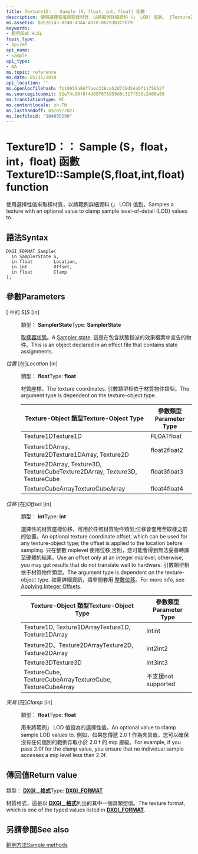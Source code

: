 ```yaml
---
title: Texture1D：： Sample (S，float，int，float) 函數
description: 使用選擇性值來取樣材質，以將範例詳細資料 (」 LOD) 值到。 |Texture1D：： Sample (S，float，int，float) 函數
ms.assetid: D2E2E143-8240-43AA-AD70-BD793B3CFD19
keywords:
- 範例函式 HLSL
topic_type:
- apiref
api_name:
- Sample
api_type:
- NA
ms.topic: reference
ms.date: 05/31/2018
api_location: ''
ms.openlocfilehash: f119955a66f7aec336ce52d730d54a5f11756527
ms.sourcegitcommit: 92e74c99f8f4d097676959d0c317f533c2400a80
ms.translationtype: MT
ms.contentlocale: zh-TW
ms.lasthandoff: 03/09/2021
ms.locfileid: "104035290"
---
```

# <a name="texture1dsamplesfloatintfloat-function"></a><span data-ttu-id="8a2b0-105">Texture1D：： Sample (S，float，int，float) 函數</span><span class="sxs-lookup"><span data-stu-id="8a2b0-105">Texture1D::Sample(S,float,int,float) function</span></span>

<span data-ttu-id="8a2b0-106">使用選擇性值來取樣材質，以將範例詳細資料 (」 LOD) 值到。</span><span class="sxs-lookup"><span data-stu-id="8a2b0-106">Samples a texture with an optional value to clamp sample level-of-detail (LOD) values to.</span></span>

## <a name="syntax"></a><span data-ttu-id="8a2b0-107">語法</span><span class="sxs-lookup"><span data-stu-id="8a2b0-107">Syntax</span></span>


``` syntax
DXGI_FORMAT Sample(
  in SamplerState S,
  in float        Location,
  in int          Offset,
  in float        Clamp
);
```



## <a name="parameters"></a><span data-ttu-id="8a2b0-108">參數</span><span class="sxs-lookup"><span data-stu-id="8a2b0-108">Parameters</span></span>

<dl> <dt>

<span data-ttu-id="8a2b0-109"> \[ 中的 S\]</span><span class="sxs-lookup"><span data-stu-id="8a2b0-109">*S* \[in\]</span></span>
</dt> <dd>

<span data-ttu-id="8a2b0-110">類型： **SamplerState**</span><span class="sxs-lookup"><span data-stu-id="8a2b0-110">Type: **SamplerState**</span></span>

<span data-ttu-id="8a2b0-111">[取樣器狀態](dx-graphics-hlsl-sampler.md)。</span><span class="sxs-lookup"><span data-stu-id="8a2b0-111">A [Sampler state](dx-graphics-hlsl-sampler.md).</span></span> <span data-ttu-id="8a2b0-112">這是在包含狀態指派的效果檔案中宣告的物件。</span><span class="sxs-lookup"><span data-stu-id="8a2b0-112">This is an object declared in an effect file that contains state assignments.</span></span>

</dd> <dt>

<span data-ttu-id="8a2b0-113">*位置* \[在\]</span><span class="sxs-lookup"><span data-stu-id="8a2b0-113">*Location* \[in\]</span></span>
</dt> <dd>

<span data-ttu-id="8a2b0-114">類型： **float**</span><span class="sxs-lookup"><span data-stu-id="8a2b0-114">Type: **float**</span></span>

<span data-ttu-id="8a2b0-115">材質座標。</span><span class="sxs-lookup"><span data-stu-id="8a2b0-115">The texture coordinates.</span></span> <span data-ttu-id="8a2b0-116">引數類型相依于材質物件類型。</span><span class="sxs-lookup"><span data-stu-id="8a2b0-116">The argument type is dependent on the texture-object type.</span></span>



| <span data-ttu-id="8a2b0-117">Texture-Object 類型</span><span class="sxs-lookup"><span data-stu-id="8a2b0-117">Texture-Object Type</span></span>                    | <span data-ttu-id="8a2b0-118">參數類型</span><span class="sxs-lookup"><span data-stu-id="8a2b0-118">Parameter Type</span></span> |
|----------------------------------------|----------------|
| <span data-ttu-id="8a2b0-119">Texture1D</span><span class="sxs-lookup"><span data-stu-id="8a2b0-119">Texture1D</span></span>                              | <span data-ttu-id="8a2b0-120">FLOAT</span><span class="sxs-lookup"><span data-stu-id="8a2b0-120">float</span></span>          |
| <span data-ttu-id="8a2b0-121">Texture1DArray、Texture2D</span><span class="sxs-lookup"><span data-stu-id="8a2b0-121">Texture1DArray, Texture2D</span></span>              | <span data-ttu-id="8a2b0-122">float2</span><span class="sxs-lookup"><span data-stu-id="8a2b0-122">float2</span></span>         |
| <span data-ttu-id="8a2b0-123">Texture2DArray, Texture3D, TextureCube</span><span class="sxs-lookup"><span data-stu-id="8a2b0-123">Texture2DArray, Texture3D, TextureCube</span></span> | <span data-ttu-id="8a2b0-124">float3</span><span class="sxs-lookup"><span data-stu-id="8a2b0-124">float3</span></span>         |
| <span data-ttu-id="8a2b0-125">TextureCubeArray</span><span class="sxs-lookup"><span data-stu-id="8a2b0-125">TextureCubeArray</span></span>                       | <span data-ttu-id="8a2b0-126">float4</span><span class="sxs-lookup"><span data-stu-id="8a2b0-126">float4</span></span>         |



 

</dd> <dt>

<span data-ttu-id="8a2b0-127">*位移* \[在\]</span><span class="sxs-lookup"><span data-stu-id="8a2b0-127">*Offset* \[in\]</span></span>
</dt> <dd>

<span data-ttu-id="8a2b0-128">類型： **int**</span><span class="sxs-lookup"><span data-stu-id="8a2b0-128">Type: **int**</span></span>

<span data-ttu-id="8a2b0-129">選擇性的材質座標位移，可用於任何材質物件類型;位移會套用至取樣之前的位置。</span><span class="sxs-lookup"><span data-stu-id="8a2b0-129">An optional texture coordinate offset, which can be used for any texture-object type; the offset is applied to the location before sampling.</span></span> <span data-ttu-id="8a2b0-130">只在整數 miplevel 使用位移;否則，您可能會得到無法妥善轉譯至硬體的結果。</span><span class="sxs-lookup"><span data-stu-id="8a2b0-130">Use an offset only at an integer miplevel; otherwise, you may get results that do not translate well to hardware.</span></span> <span data-ttu-id="8a2b0-131">引數類型相依于材質物件類型。</span><span class="sxs-lookup"><span data-stu-id="8a2b0-131">The argument type is dependent on the texture-object type.</span></span> <span data-ttu-id="8a2b0-132">如需詳細資訊，請參閱套用 [整數位移](dx-graphics-hlsl-to-sample.md)。</span><span class="sxs-lookup"><span data-stu-id="8a2b0-132">For more info, see [Applying Integer Offsets](dx-graphics-hlsl-to-sample.md).</span></span>



| <span data-ttu-id="8a2b0-133">Texture-Object 類型</span><span class="sxs-lookup"><span data-stu-id="8a2b0-133">Texture-Object Type</span></span>           | <span data-ttu-id="8a2b0-134">參數類型</span><span class="sxs-lookup"><span data-stu-id="8a2b0-134">Parameter Type</span></span> |
|-------------------------------|----------------|
| <span data-ttu-id="8a2b0-135">Texture1D, Texture1DArray</span><span class="sxs-lookup"><span data-stu-id="8a2b0-135">Texture1D, Texture1DArray</span></span>     | <span data-ttu-id="8a2b0-136">int</span><span class="sxs-lookup"><span data-stu-id="8a2b0-136">int</span></span>            |
| <span data-ttu-id="8a2b0-137">Texture2D、Texture2DArray</span><span class="sxs-lookup"><span data-stu-id="8a2b0-137">Texture2D, Texture2DArray</span></span>     | <span data-ttu-id="8a2b0-138">int2</span><span class="sxs-lookup"><span data-stu-id="8a2b0-138">int2</span></span>           |
| <span data-ttu-id="8a2b0-139">Texture3D</span><span class="sxs-lookup"><span data-stu-id="8a2b0-139">Texture3D</span></span>                     | <span data-ttu-id="8a2b0-140">int3</span><span class="sxs-lookup"><span data-stu-id="8a2b0-140">int3</span></span>           |
| <span data-ttu-id="8a2b0-141">TextureCube, TextureCubeArray</span><span class="sxs-lookup"><span data-stu-id="8a2b0-141">TextureCube, TextureCubeArray</span></span> | <span data-ttu-id="8a2b0-142">不支援</span><span class="sxs-lookup"><span data-stu-id="8a2b0-142">not supported</span></span>  |



 

</dd> <dt>

<span data-ttu-id="8a2b0-143">*夾具* \[在\]</span><span class="sxs-lookup"><span data-stu-id="8a2b0-143">*Clamp* \[in\]</span></span>
</dt> <dd>

<span data-ttu-id="8a2b0-144">類型： **float**</span><span class="sxs-lookup"><span data-stu-id="8a2b0-144">Type: **float**</span></span>

<span data-ttu-id="8a2b0-145">用來將範例」 LOD 值設為的選擇性值。</span><span class="sxs-lookup"><span data-stu-id="8a2b0-145">An optional value to clamp sample LOD values to.</span></span> <span data-ttu-id="8a2b0-146">例如，如果您傳遞 2.0 f 作為夾具值，您可以確保沒有任何個別的範例存取小於 2.0 f 的 mip 層級。</span><span class="sxs-lookup"><span data-stu-id="8a2b0-146">For example, if you pass 2.0f for the clamp value, you ensure that no individual sample accesses a mip level less than 2.0f.</span></span>

</dd> </dl>

## <a name="return-value"></a><span data-ttu-id="8a2b0-147">傳回值</span><span class="sxs-lookup"><span data-stu-id="8a2b0-147">Return value</span></span>

<span data-ttu-id="8a2b0-148">類型： **[ **DXGI \_ 格式**](/windows/desktop/api/dxgiformat/ne-dxgiformat-dxgi_format)**</span><span class="sxs-lookup"><span data-stu-id="8a2b0-148">Type: **[**DXGI\_FORMAT**](/windows/desktop/api/dxgiformat/ne-dxgiformat-dxgi_format)**</span></span>

<span data-ttu-id="8a2b0-149">材質格式，這是以 [**DXGI \_ 格式**](/windows/desktop/api/dxgiformat/ne-dxgiformat-dxgi_format)列出的其中一個具類型值。</span><span class="sxs-lookup"><span data-stu-id="8a2b0-149">The texture format, which is one of the typed values listed in [**DXGI\_FORMAT**](/windows/desktop/api/dxgiformat/ne-dxgiformat-dxgi_format).</span></span>

## <a name="see-also"></a><span data-ttu-id="8a2b0-150">另請參閱</span><span class="sxs-lookup"><span data-stu-id="8a2b0-150">See also</span></span>

<dl> <dt>

[<span data-ttu-id="8a2b0-151">範例方法</span><span class="sxs-lookup"><span data-stu-id="8a2b0-151">Sample methods</span></span>](texture1d-sample.md)
</dt> </dl>

 

 
